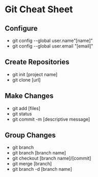 # Git Cheat Sheet

## Configure 

* git config --global user.name"[name]"
* git config --global user.email "[email]"

## Create Repositories

* git init [project name]
* git clone [url]

## Make Changes

* git add [files]
* git status
* git commit -m [descriptive message]

## Group Changes

* git branch
* git branch [branch name]
* git checkout [branch name]/[commit]
* git merge [branch]
* git branch -d [branch name]

